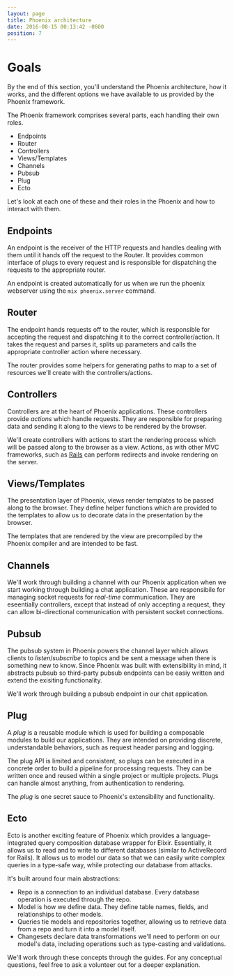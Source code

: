 ```yaml
---
layout: page
title: Phoenix architecture
date: 2016-08-15 00:13:42 -0600
position: 7
---
```


# Goals

By the end of this section, you'll understand the Phoenix architecture, how it works, and the different options we have available to us provided by the Phoenix framework.

The Phoenix framework comprises several parts, each handling their own roles.

* Endpoints
* Router
* Controllers
* Views/Templates
* Channels
* Pubsub
* Plug
* Ecto

Let's look at each one of these and their roles in the Phoenix and how to interact with them.

## Endpoints

An endpoint is the receiver of the HTTP requests and handles dealing with them until it hands off the request to the Router. It provides common interface of plugs to every request and is responsible for dispatching the requests to the appropriate router.

An endpoint is created automatically for us when we run the phoenix webserver using the `mix phoenix.server` command.

## Router

The endpoint hands requests off to the router, which is responsible for accepting the request and dispatching it to the correct controller/action. It takes the request and parses it, splits up parameters and calls the appropriate controller action where necessary.

The router provides some helpers for generating paths to map to a set of resources we'll create with the controllers/actions.

## Controllers

Controllers are at the heart of Phoenix applications. These controllers provide _actions_ which handle requests. They are responsible for preparing data and sending it along to the views to be rendered by the browser.

We'll create controllers with actions to start the rendering process which will be passed along to the browser as a view. Actions, as with other MVC frameworks, such as [Rails](http://rubyonrails.org/) can perform redirects and invoke rendering on the server.

## Views/Templates

The presentation layer of Phoenix, views render templates to be passed along to the browser. They define helper functions which are provided to the templates to allow us to decorate data in the presentation by the browser.

The templates that are rendered by the view are precompiled by the Phoenix compiler and are intended to be fast.

## Channels

We'll work through building a channel with our Phoenix application when we start working through building a chat application. These are responsibile for managing socket requests for _real-time_ communication. They are eseentially controllers, except that instead of only accepting a request, they can allow bi-directional communication with persistent socket connections.

## Pubsub

The pubsub system in Phoenix powers the channel layer which allows clients to _listen_/_subscribe_ to topics and be sent a message when there is something new to know. Since Phoenix was built with extensibility in mind, it abstracts pubsub so third-party pubsub endpoints can be easiy written and extend the exisiting functionality.

We'll work through building a pubsub endpoint in our chat application.

## Plug

A _plug_ is a reusable module which is used for building a composable modules to build our applications. They are intended on providing discrete, understandable behaviors, such as request header parsing and logging.

The plug API is limited and consistent, so plugs can be executed in a concrete order to build a pipeline for processing requests. They can be written once and reused within a single project or multiple projects. Plugs can handle almost anything, from authentication to rendering.

The _plug_ is one secret sauce to Phoenix's extensibility and functionality.

## Ecto

Ecto is another exciting feature of Phoenix which provides a language-integrated query composition database wrapper for Elixir. Essentially, it allows us to read and to write to different databases (similar to ActiveRecord for Rails). It allows us to model our data so that we can easily write complex queries in a type-safe way, while protecting our database from attacks.

It's built around four main abstractions:

* Repo is a connection to an individual database. Every database operation is executed through the repo.
* Model is how we define data. They define table names, fields, and relationships to other models.
* Queries tie models and repositories together, allowing us to retrieve data from a repo and turn it into a model itself.
* Changesets declare data transformations we'll need to perform on our model's data, including operations such as type-casting and validations.

We'll work through these concepts through the guides. For any conceptual questions, feel free to ask a volunteer out for a deeper explanation.
